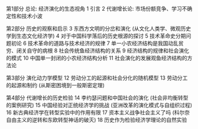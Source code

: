 第1部分 总论: 经济演化的生态视角
1 引言
2 代谢增长论: 市场份额竞争、学习不确定性和技术小波

第2部分 历史的观察和启示
3 东西方文明的分岔和演化 (从文化人类学、微观历史学到生态文化经济学)
4 对于中国科学落后的历史根源的探讨
5 技术革命史分期问题初论
6 技术革命的道路与技术经济的规律
7 单一小农经济结构是我国动乱贫穷、闭关自守的病根
8 社会传统鱼经济结构的关系
9 经济结构的规律和社会演化的模式
10 中国单一封闭的小农经济结构分析
11 社会演化的发展观鱼经济结构的方法论

第3部分 演化动力学模型
12 劳动分工的起源和社会分化的随机模型
13 劳动分工的起源和制约 (从斯密困境到一般斯密定理)

第4部分 代谢增长的历史检验
14 李约瑟问题和中国社会的演化 (社会非均衡转型的案例研究)
15 中国经验对正统经济学的挑战 (亚洲改革的演化模式与自组织过程)
16 新古典经济学在转型实验中的作用有限
17 资本主义战争社会主义了吗 (科尔奈自由主义的逆转和东欧转型神话的破灭)
18 历史作为检验经济学理论的自然实验
